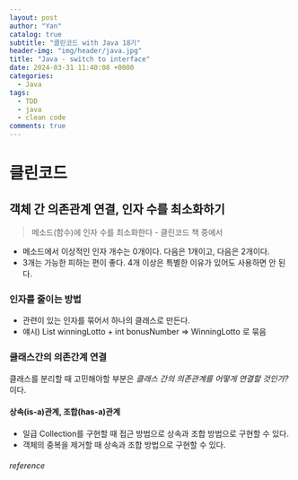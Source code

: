 ```yaml
---
layout: post
author: "Yan"
catalog: true
subtitle: "클린코드 with Java 18기"
header-img: "img/header/java.jpg"
title: "Java - switch to interface"
date: 2024-03-31 11:40:08 +0000
categories:
  - Java
tags:
  - TDD
  - java
  - clean code
comments: true
---
```


# 클린코드

## 객체 간 의존관계 연결, 인자 수를 최소화하기

> 메소드(함수)에 인자 수를 최소화한다 - 클린코드 책 중에서
- 메소드에서 이상적인 인자 개수는 0개이다. 다음은 1개이고, 다음은 2개이다.
- 3개는 가능한 피하는 편이 좋다. 4개 이상은 특별한 이유가 있어도 사용하면 안 된다.

### 인자를 줄이는 방법

- 관련이 있는 인자를 묶어서 하나의 클래스로 만든다.
- 얘시) List<Integer> winningLotto + int bonusNumber => WinningLotto 로 묶음

### 클래스간의 의존간계 연결

클래스를 분리할 때 고민해야할 부분은 _클래스 간의 의존관계를 어떻게 연결할 것인가?_ 이다.

#### 상속(is-a)관계, 조합(has-a)관계

- 일급 Collection를 구현할 때 접근 방법으로 상속과 조합 방법으로 구현할 수 있다.
- 객체의 중복을 제거할 때 상속과 조합 방법으로 구현할 수 있다.




###### reference
